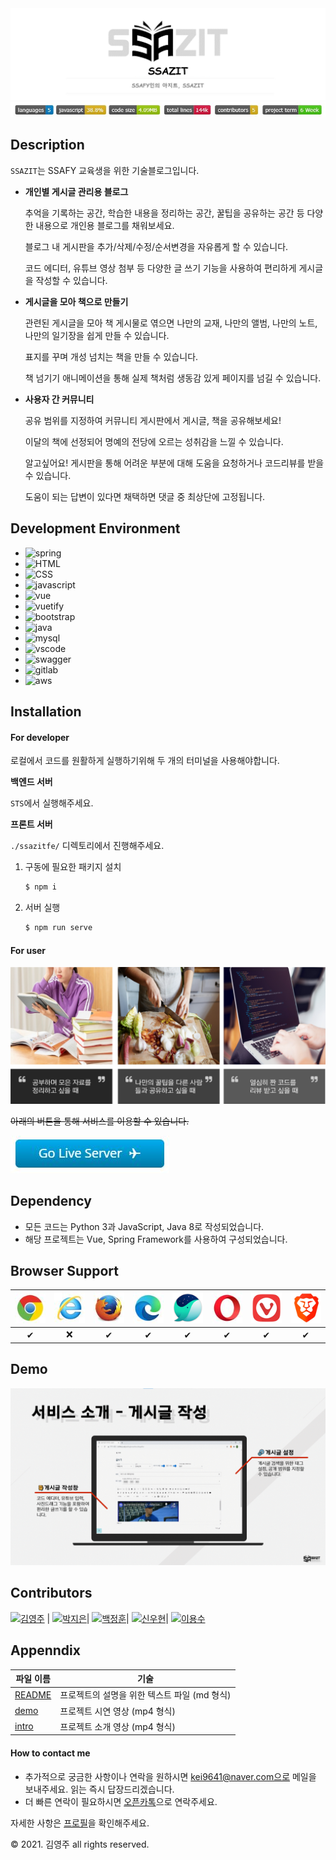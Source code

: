 <img src="./assets/logo.png" alt="testlogo"  />

<img src="./assets/badge.jpg" alt="badges" style="zoom:80%;" />



## Description

`SSAZIT`는 SSAFY 교육생을 위한 기술블로그입니다.

- __개인별 게시글 관리용 블로그__

  추억을 기록하는 공간, 학습한 내용을 정리하는 공간, 꿀팁을 공유하는 공간 등 다양한 내용으로  개인용 블로그를 채워보세요.

  블로그 내 게시판을 추가/삭제/수정/순서변경을 자유롭게 할 수 있습니다.

  코드 에디터, 유튜브 영상 첨부 등 다양한 글 쓰기 기능을 사용하여 편리하게 게시글을 작성할 수 있습니다.

- __게시글을 모아 책으로 만들기__ 

  관련된 게시글을 모아 책 게시물로 엮으면 나만의 교재, 나만의 앨범, 나만의 노트, 나만의 일기장을 쉽게 만들 수 있습니다.

  표지를 꾸며 개성 넘치는 책을 만들 수 있습니다.

  책 넘기기 애니메이션을 통해 실제 책처럼 생동감 있게 페이지를 넘길 수 있습니다.

- __사용자 간 커뮤니티__ 

  공유 범위를 지정하여 커뮤니티 게시판에서 게시글, 책을 공유해보세요!

  이달의 책에 선정되어 명예의 전당에 오르는 성취감을 느낄 수 있습니다.

  알고싶어요! 게시판을 통해 어려운 부분에 대해 도움을 요청하거나 코드리뷰를 받을 수 있습니다.

  도움이 되는 답변이 있다면 채택하면 댓글 중 최상단에 고정됩니다.



## Development Environment

- ![spring](https://img.shields.io/badge/Spring-6DB33F?style=for-the-badge&logo=spring&logoColor=white) 
- ![HTML](https://img.shields.io/badge/HTML5-E34F26?style=for-the-badge&logo=html5&logoColor=white) 
- ![CSS](https://img.shields.io/badge/CSS3-1572B6?style=for-the-badge&logo=css3&logoColor=white) 
- ![javascript](https://img.shields.io/badge/JavaScript-323330?style=for-the-badge&logo=javascript&logoColor=F7DF1E) 
- ![vue](https://img.shields.io/badge/Vue.js-35495E?style=for-the-badge&logo=vue.js&logoColor=4FC08D) 
- ![vuetify](https://img.shields.io/badge/Vuetify-1867C0?style=for-the-badge&logo=vuetify&logoColor=white) 
- ![bootstrap](https://img.shields.io/badge/Bootstrap-563D7C?style=for-the-badge&logo=bootstrap&logoColor=white) 
- ![java](https://img.shields.io/badge/java-007396?style=for-the-badge&logo=java&logoColor=white) 
- ![mysql](https://img.shields.io/badge/MySQL-4479A1?style=for-the-badge&logo=mysql&logoColor=white)  
- ![vscode](https://img.shields.io/badge/Visual_Studio_Code-0078D4?style=for-the-badge&logo=visual%20studio%20code&logoColor=white) 
- ![swagger](https://img.shields.io/badge/Swagger-85EA2D?style=for-the-badge&logo=swagger&logoColor=black) 
- ![gitlab](https://img.shields.io/badge/GitLAb-FCA121?style=for-the-badge&logo=gitlab&logoColor=white) 
- ![aws](https://img.shields.io/badge/Amazon_AWS-232F3E?style=for-the-badge&logo=amazon-aws&logoColor=white) 



## Installation

#### For developer

로컬에서 코드를 원활하게 실행하기위해 두 개의 터미널을 사용해야합니다.

__백엔드 서버__

`STS`에서 실행해주세요.

__프론트 서버__

`./ssazitfe/` 디렉토리에서 진행해주세요.

1. 구동에 필요한 패키지 설치

   ```bash
   $ npm i
   ```

2. 서버 실행

   ```bash
   $ npm run serve
   ```

   

#### For user

![persona](./assets/persona.png)

~~아래의 버튼을 통해 서비스를 이용할 수 있습니다.~~

[![button](./assets/go_live_server.png)](http://i3d104.p.ssafy.io/)



## Dependency

- 모든 코드는 Python 3과 JavaScript, Java 8로 작성되었습니다.
- 해당 프로젝트는 Vue, Spring Framework를 사용하여 구성되었습니다.



## Browser Support

| ![chrome](./assets/chrome_logo1.png) | ![ie](./assets/ie_logo1.png) | ![firefox](./assets/firefox_logo1.png) | ![edge](./assets/edge_logo1.png) | ![whale](./assets/whale_logo.png) | ![opera](./assets/opera_logo1.png) | ![vivaldi](./assets/vivaldi_logo.png) | ![brave](./assets/brave_logo.png) |
| :----------------------------------: | :--------------------------: | :------------------------------------: | :------------------------------: | :-------------------------------: | :--------------------------------: | :-----------------------------------: | :-------------------------------: |
|                  ✔                   |              ❌               |                   ✔                    |                ✔                 |                 ✔                 |                 ✔                  |                   ✔                   |                 ✔                 |



## Demo

![demo](./assets/demo.gif)



## Contributors

[![김영주](https://img.shields.io/badge/kei9641-181717?style=for-the-badge&logo=GitLab&logoColor=white)](https://lab.ssafy.com/kei9641) | [![박지은](https://img.shields.io/badge/park940313-181717?style=for-the-badge&logo=GitLab&logoColor=white)](https://lab.ssafy.com/park940313)| [![백정훈](https://img.shields.io/badge/bjh7013-181717?style=for-the-badge&logo=GitLab&logoColor=white)](https://lab.ssafy.com/bjh7013)| [![신우현](https://img.shields.io/badge/dngustls-181717?style=for-the-badge&logo=GitLab&logoColor=white)](https://lab.ssafy.com/dngustls)| [![이용수](https://img.shields.io/badge/LeeYongsu-181717?style=for-the-badge&logo=GitLab&logoColor=white)](https://github.com/leeyongsu)



## Appenndix

| 파일 이름                                                    | 기술                                         |
| ------------------------------------------------------------ | -------------------------------------------- |
| [README](https://github.com/kei9641/Return-Movies/blob/master/README.md) | 프로젝트의 설명을 위한 텍스트 파일 (md 형식) |
| [demo](https://github.com/kei9641/SSAZIT/blob/master/appendix/demo.mp4) | 프로젝트 시연 영상 (mp4 형식)                |
| [intro](https://github.com/kei9641/SSAZIT/blob/master/appendix/intro.mp4) | 프로젝트 소개 영상 (mp4 형식)                |



#### How to contact me

- 추가적으로 궁금한 사항이나 연락을 원하시면 kei9641@naver.com으로 메일을 보내주세요. 읽는 즉시 답장드리겠습니다.
- 더 빠른 연락이 필요하시면 [오픈카톡](https://open.kakao.com/me/here0k)으로 연락주세요.

자세한 사항은 [프로필](#)을 확인해주세요.



© 2021. 김영주 all rights reserved.

